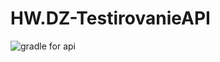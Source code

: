 # HW.DZ-TestirovanieAPI

![gradle for api](https://github.com/KuliakQA/HW.DZ-TestirovanieAPI/actions/workflows/gradle.yml/badge.svg)
